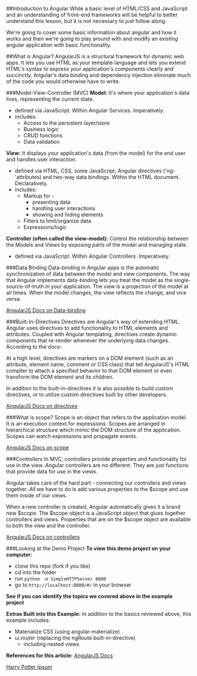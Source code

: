 ##Introduction to Angular
While a basic level of HTML/CSS and JavaScript and an understanding of front-end frameworks will be helpful to better understand this lesson, but it is not necessary to just follow along.

We're going to cover some basic information about angular and how it works and then we're going to play around with and modify an existing angular application with basic functionality.

##What is Angular?
AngularJS is a structural framework for dynamic web apps. It lets you use HTML as your template language and lets you extend HTML's syntax to express your application's components clearly and succinctly. Angular's data binding and dependency injection eliminate much of the code you would otherwise have to write.

###Model-View-Controller (MVC)
**Model:** It's where your application's data lives, representing the current state.
* defined via JavaScript. Within Angular Services. Imperatively.
* includes:
  * Access to the persistent layer/store
  * Business logic
  * CRUD functions
  * Data validation

**View:** It displays your application's data (from the model) for the end user and handles user interaction.
* defined via HTML, CSS, some JavaScript, Angular directives ('ng-'attributes) and two-way data bindings. Within the HTML document. Declaratively.
* includes:
  * Markup for -
    * presenting data
    * handling user interactions
    * showing and hiding elements
  * Filters to limit/organize data
  * Expressions/logic

**Controller (often called the view-model):** Control the relationship between the Models and Views by exposing parts of the model and managing state.
* defined via JavaScript. Within Angular Controllers. Imperatively.

###Data Binding
Data-binding in Angular apps is the automatic synchronization of data between the model and view components. The way that Angular implements data-binding lets you treat the model as the single-source-of-truth in your application. The view is a projection of the model at all times. When the model changes, the view reflects the change, and vice versa.

[AngularJS Docs on Data-binding](https://docs.angularjs.org/guide/databinding)

###Built-In-Directives
Directives are Angular's way of extending HTML. Angular uses directives to add functionality to HTML elements and attributes. Coupled with Angular templating, directives create dynamic components that re-render whenever the underlying data changes. According to the docs-

At a high level, directives are markers on a DOM element (such as an attribute, element name, comment or CSS class) that tell AngularJS's HTML compiler to attach a specified behavior to that DOM element or even transform the DOM element and its children.

In addition to the built-in-directives it is also possible to build custom directives, or to utilize custom directives built by other developers.

[AngularJS Docs on directives](https://docs.angularjs.org/api/ng/directive)

###What is scope?
Scope is an object that refers to the application model. It is an execution context for expressions. Scopes are arranged in hierarchical structure which mimic the DOM structure of the application. Scopes can watch expressions and propagate events.

[AngularJS Docs on scope](https://docs.angularjs.org/guide/scope)

###Controllers
In MVC, controllers provide properties and functionality for use in the view. Angular controllers are no different. They are just functions that provide data for use in the views.

Angular takes care of the hard part - connecting our controllers and views together. All we have to do is add various properties to the $scope and use them inside of our views.

When a new controller is created, Angular automatically gives it a brand new $scope. The $scope object is a JavaScript object that glues together controllers and views. Properties that are on the $scope object are available to both the view and the controller.

[AngularJS Docs on controllers](https://docs.angularjs.org/guide/controller)

###Looking at the Demo Project
**To view this demo project on your computer:**
* clone this repo (fork if you like)
* cd into the folder
* run `python -m SimpleHTTPServer 8000`
* go to `http://localhost:8000/#/` in your browser

**See if you can identify the topics we covered above in the example project**

**Extras Built into this Example:**
In addition to the basics reviewed above, this example includes:
* Materialize CSS (using angular-materialize)
* ui.router (replacing the ngRoute built-in-directive)
  * including nested views


**References for this article:**
[AngularJS Docs](https://docs.angularjs.org/guide)

[Harry Potter Ipsum](http://www.christinachern.com/hpipsum/)
